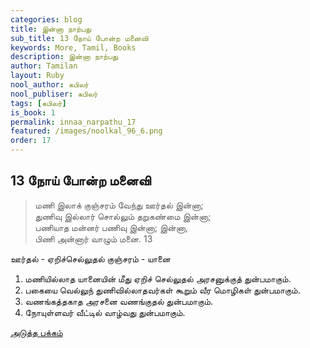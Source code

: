 ```yaml
---
categories: blog
title: இன்னா நாற்பது
sub_title: 13 நோய் போன்ற மனைவி
keywords: More, Tamil, Books
description: இன்னா நாற்பது
author: Tamilan
layout: Ruby
nool_author: கபிலர்
nool_publiser: கபிலர்
tags: [கபிலர்]
is_book: 1
permalink: innaa_narpathu_17
featured: /images/noolkal_96_6.png
order: 17
---
```



## 13 நோய் போன்ற மனைவி

> மணி இலாக் குஞ்சரம் வேந்து ஊர்தல் இன்னா;  
>  துணிவு இல்லார் சொல்லும் தறுகண்மை இன்னா;  
>  பணியாத மன்னர் பணிவு இன்னா; இன்னா,  
>  பிணி அன்னார் வாழும் மனை. 13

ஊர்தல் - ஏறிச்செல்லுதல் குஞ்சரம் - யானை

  1. மணியில்லாத யானையின் மீது ஏறிச் செல்லுதல் அரசனுக்குத் துன்பமாகும். 
  2. பகையை வெல்லுந் துணிவில்லாதவர்கள் கூறும் வீர மொழிகள் துன்பமாகும். 
  3. வணங்கத்தகாத அரசனை வணங்குதல் துன்பமாகும். 
  4. நோயுள்ளவர் வீட்டில் வாழ்வது துன்பமாகும். 

[அடுத்த பக்கம்](innaa_narpathu_18)